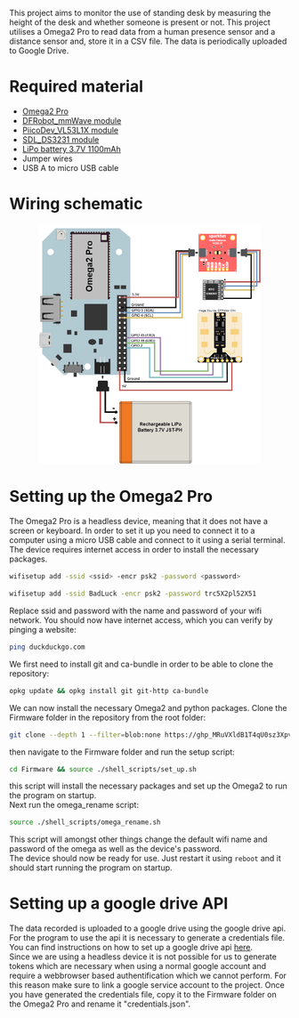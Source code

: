 This project aims to monitor the use of standing desk by measuring the height of the desk and whether someone is present or not.
This project utilises a Omega2 Pro to read data from a human presence sensor and a distance sensor and, store it in a CSV file. The data is periodically uploaded to Google Drive.



# Required material
- [Omega2 Pro](https://onion.io/store/omega2-pro/)
- [DFRobot_mmWave module](https://www.dfrobot.com/product-2282.html)
- [PiicoDev_VL53L1X module](https://www.sparkfun.com/products/14722)
- [SDL_DS3231 module](https://www.jaycar.com.au/rtc-clock-module-for-raspberry-pi/p/XC9044?pos=1&queryId=f5734bdf10cb6c5024d07c37201f1d5b&sort=relevance&searchText=rtc)
- [LiPo battery 3.7V 1100mAh](https://core-electronics.com.au/polymer-lithium-ion-battery-1000mah-38458.html)
- Jumper wires
- USB A to micro USB cable
  


# Wiring schematic
<!--embed image center a resized with original ratio: Documentation/Wiring_Diagram.png-->
<p align="center">
  <img src="Documentation/Wiring_Diagram.png" width="400">
</p>

# Setting up the Omega2 Pro
The Omega2 Pro is a headless device, meaning that it does not have a screen or keyboard. In order to set it up you need to connect it to a computer using a micro USB cable and connect to it using a serial terminal.
The device requires internet access in order to install the necessary packages.

```sh
wifisetup add -ssid <ssid> -encr psk2 -password <password>
```
```sh
wifisetup add -ssid BadLuck -encr psk2 -password trc5X2pl52X51
```

Replace ssid and password with the name and password of your wifi network.
You should now have internet access, which you can verify by pinging a website:

```sh
ping duckduckgo.com
```

We first need to install git and ca-bundle in order to be able to clone the repository:
```sh
opkg update && opkg install git git-http ca-bundle
```
We can now install the necessary Omega2 and python packages. Clone the Firmware folder in the repository from the root folder:
```sh
git clone --depth 1 --filter=blob:none https://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@github.com/SamiKaab/Be-Up-Standing && mv ./Be-Up-Standing/Firmware . && rm -r Be-Up-Standing
```
then navigate to the Firmware folder and run the setup script:
```sh
cd Firmware && source ./shell_scripts/set_up.sh
```
this script will install the necessary packages and set up the Omega2 to run the program on startup.  
Next run the omega_rename script:
```sh
source ./shell_scripts/omega_rename.sh
```
This script will amongst other things change the default wifi name and password of the omega as well as the device's password.  
The device should now be ready for use. Just restart it using ```reboot``` and it should start running the program on startup.



# Setting up a google drive API
The data recorded is uploaded to a google drive using the google drive api. For the program to use the api it is necessary to generate a credentials file.
You can find instructions on how to set up a google drive api [here](https://developers.google.com/drive/api/quickstart/python).  
Since we are using a headless device it is not possible for us to generate tokens which are necessary when using a normal google account and require a webbrowser based authentification which we cannot perform. For this reason make sure to link a google service account to the project.
Once you have generated the credentials file, copy it to the Firmware folder on the Omega2 Pro and rename it "credentials.json".

